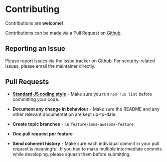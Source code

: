 # Contributing

Contributions are **welcome!**

Contributions can be made via a Pull Request on [Github](https://github.com/mike182uk/snpt-alfred-workflow).

## Reporting an Issue

Please report issues via the issue tracker on [Github](https://github.com/mike182uk/snpt-alfred-workflow). For security-related issues, please email the maintainer directly.

## Pull Requests

- **[Standard JS coding style](http://standardjs.com/index.html)** - Make sure you run `npm run lint` before committing your code.

- **Document any change in behaviour** - Make sure the README and any other relevant documentation are kept up-to-date.

- **Create topic branches** - i.e `feature/some-awesome-feature`.

- **One pull request per feature**

- **Send coherent history** - Make sure each individual commit in your pull request is meaningful. If you had to make multiple intermediate commits while developing, please squash them before submitting.

